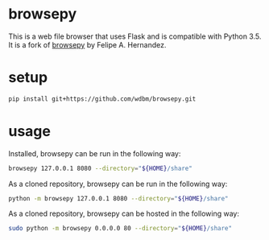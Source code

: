 # browsepy

This is a web file browser that uses Flask and is compatible with Python 3.5. It is a fork of [browsepy](https://github.com/ergoithz/browsepy) by Felipe A. Hernandez.

# setup

```Bash
pip install git+https://github.com/wdbm/browsepy.git
```

# usage

Installed, browsepy can be run in the following way:

```Bash
browsepy 127.0.0.1 8080 --directory="${HOME}/share"
```

As a cloned repository, browsepy can be run in the following way:

```Bash
python -m browsepy 127.0.0.1 8080 --directory="${HOME}/share"
```

As a cloned repository, browsepy can be hosted in the following way:

```Bash
sudo python -m browsepy 0.0.0.0 80 --directory="${HOME}/share"
```
